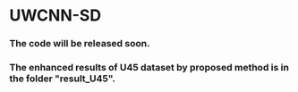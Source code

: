 # UWCNN-SD
### The code will be released soon.
### The enhanced results of U45 dataset by proposed method is in the folder "result_U45".
